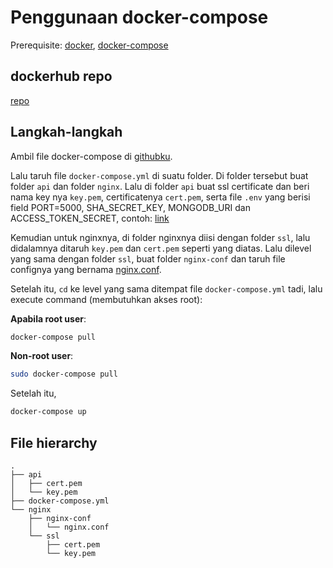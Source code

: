 # Penggunaan docker-compose

Prerequisite: [docker](https://www.docker.com/), [docker-compose](https://docs.docker.com/compose/)

## dockerhub repo

[repo](https://hub.docker.com/repository/docker/lordronz/b201_baktilab)

## Langkah-langkah

Ambil file docker-compose di [githubku](https://github.com/LordRonz/b201_baktilab/blob/main/js_webserver/docker-compose.yml).

Lalu taruh file `docker-compose.yml` di suatu folder. Di folder tersebut buat folder `api` dan folder `nginx`. Lalu di folder `api` buat ssl certificate dan beri nama key nya `key.pem`, certificatenya `cert.pem`, serta file `.env` yang berisi field PORT=5000, SHA_SECRET_KEY, MONGODB_URI dan ACCESS_TOKEN_SECRET, contoh: [link](https://github.com/LordRonz/b201_baktilab/blob/main/js_webserver/api/.env.example)

Kemudian untuk nginxnya, di folder nginxnya diisi dengan folder `ssl`, lalu didalamnya ditaruh `key.pem` dan `cert.pem` seperti yang diatas. Lalu dilevel yang sama dengan folder `ssl`, buat folder `nginx-conf` dan taruh file confignya yang bernama [nginx.conf](https://github.com/LordRonz/b201_baktilab/blob/main/js_webserver/nginx/nginx-conf/nginx.conf).

Setelah itu, `cd` ke level yang sama ditempat file `docker-compose.yml` tadi, lalu execute command (membutuhkan akses root):

**Apabila root user**:

```bash
docker-compose pull
```

**Non-root user**:

```bash
sudo docker-compose pull
```

Setelah itu,

```bash
docker-compose up
```

## File hierarchy

```shell
.
├── api
│   ├── cert.pem
│   └── key.pem
├── docker-compose.yml
└── nginx
    ├── nginx-conf
    │   └── nginx.conf
    └── ssl
        ├── cert.pem
        └── key.pem
```

